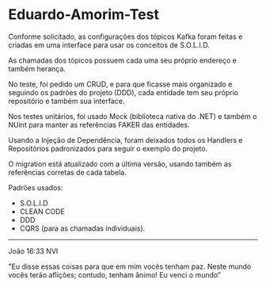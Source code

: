 # Eduardo-Amorim-Test

Conforme solicitado, as configurações dos tópicos Kafka foram feitas e criadas em uma interface para usar os conceitos de S.O.L.I.D.

As chamadas dos tópicos possuem cada uma seu próprio endereço e também herança.

No teste, foi pedido um CRUD, e para que ficasse mais organizado e seguindo os padrões do projeto (DDD), cada entidade tem seu próprio repositório e também sua interface.

Nos testes unitários, foi usado Mock (biblioteca nativa do .NET) e também o NUint para manter as referências FAKER das entidades.

Usando a Injeção de Dependência, foram deixados todos os Handlers e Repositórios padronizados para seguir o exemplo do projeto.

O migration está atualizado com a última versão, usando também as referências corretas de cada tabela.

Padrões usados: 
- S.O.L.I.D
- CLEAN CODE
- DDD
- CQRS (para as chamadas individuais).


_______________________________________________________
João 16:33 NVI

"Eu disse essas coisas para que em mim vocês tenham paz. Neste mundo vocês terão aflições; contudo, tenham ânimo! Eu venci o mundo”
